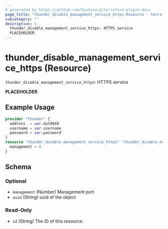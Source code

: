 ```yaml
---
# generated by https://github.com/hashicorp/terraform-plugin-docs
page_title: "thunder_disable_management_service_https Resource - terraform-provider-thunder"
subcategory: ""
description: |-
  thunder_disable_management_service_https: HTTPS service
  PLACEHOLDER
---
```


# thunder_disable_management_service_https (Resource)

`thunder_disable_management_service_https`: HTTPS service

__PLACEHOLDER__

## Example Usage

```terraform
provider "thunder" {
  address  = var.dut9049
  username = var.username
  password = var.password
}
resource "thunder_disable_management_service_https" "thunder_disable_management_service_https" {
  management = 0
}
```

<!-- schema generated by tfplugindocs -->
## Schema

### Optional

- `management` (Number) Management port
- `uuid` (String) uuid of the object

### Read-Only

- `id` (String) The ID of this resource.


